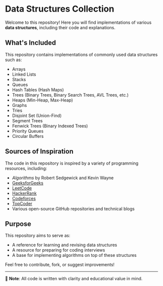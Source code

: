 # Data Structures Collection

Welcome to this repository! Here you will find implementations of various **data structures**, including their code and explanations.

## What's Included

This repository contains implementations of commonly used data structures such as:

- Arrays
- Linked Lists
- Stacks
- Queues
- Hash Tables (Hash Maps)
- Trees (Binary Trees, Binary Search Trees, AVL Trees, etc.)
- Heaps (Min-Heap, Max-Heap)
- Graphs
- Tries
- Disjoint Set (Union-Find)
- Segment Trees
- Fenwick Trees (Binary Indexed Trees)
- Priority Queues
- Circular Buffers

## Sources of Inspiration

The code in this repository is inspired by a variety of programming resources, including:

- *Algorithms* by Robert Sedgewick and Kevin Wayne
- [GeeksforGeeks](https://www.geeksforgeeks.org/)
- [LeetCode](https://leetcode.com/)
- [HackerRank](https://www.hackerrank.com/)
- [Codeforces](https://codeforces.com/)
- [TopCoder](https://www.topcoder.com/)
- Various open-source GitHub repositories and technical blogs

## Purpose

This repository aims to serve as:

- A reference for learning and revising data structures
- A resource for preparing for coding interviews
- A base for implementing algorithms on top of these structures

Feel free to contribute, fork, or suggest improvements!

---

📌 **Note**: All code is written with clarity and educational value in mind.

